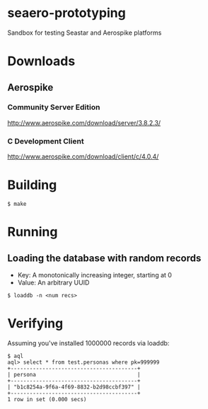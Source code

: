 # seaero-prototyping
Sandbox for testing Seastar and Aerospike platforms

# Downloads
## Aerospike 
### Community Server Edition
http://www.aerospike.com/download/server/3.8.2.3/
### C Development Client
http://www.aerospike.com/download/client/c/4.0.4/

# Building
```
$ make
```

# Running
## Loading the database with random records
* Key: A monotonically increasing integer, starting at 0
* Value: An arbitrary UUID
```
$ loaddb -n <num recs>
```

# Verifying
Assuming you've installed 1000000 records via loaddb:
```
$ aql
aql> select * from test.personas where pk=999999
+----------------------------------------+
| persona                                |
+----------------------------------------+
| "b1c8254a-9f6a-4f69-8832-b2d98ccbf397" |
+----------------------------------------+
1 row in set (0.000 secs)
